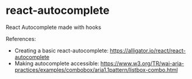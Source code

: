 # react-autocomplete

React Autocomplete made with hooks

References:

- Creating a basic react-autocomplete: https://alligator.io/react/react-autocomplete
- Making autocomplete accessible: https://www.w3.org/TR/wai-aria-practices/examples/combobox/aria1.1pattern/listbox-combo.html
